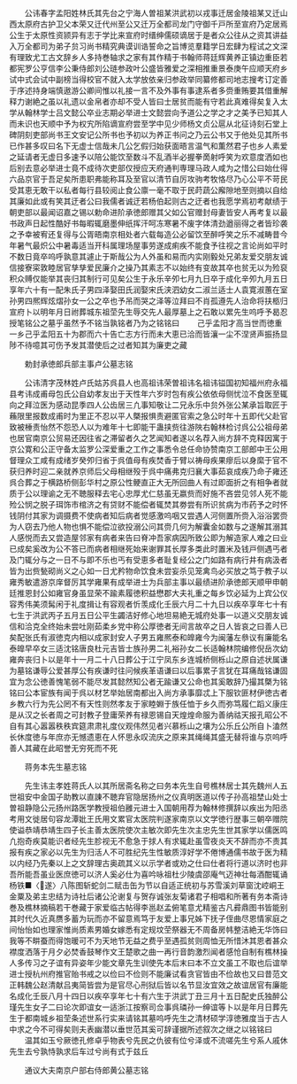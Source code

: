 <!-- { "loadSidebar": true } -->
　　公讳春字孟阳姓林氏其先台之宁海人曽祖某洪武初以戎事迁居金陵祖某又迁山西太原府古护卫父本荣又迁代州至公又迁万全都司龙门守御千戸所至宣府乃定居焉公生于太原性资颕异有志于学比来宣府时缙绅儒硕谪居于是者众公往从之资其讲益入万全都司为弟子贠习尚书精究典谟训诰誓命之旨博览羣籍学日宏肆为程试之文深有理致尤工古文辞乡人多持巻轴求之家有其作精于书翰师蒋廷辉黄养正镇边重臣若都宪罗公亨信李公秉侍郎刘公琏参政叶公盛皆雅爱之深相推重景泰庚午应顺天府乡试中式会试中副榜当得校官不就入太学放依亲归参政举同纂修都司地志搜考订定善于序述持身端慎遨游公卿间惟以礼接一言不及外事有事逮系者多赍重贿要其借重解释力谢絶之虽以礼遗以金帛者亦却不受人皆曰士居贫而能有守若此真难得矣复入太学从翰林学士吕文懿公卒业志期必举进士文懿尝向予道公之学之才之美予已知其人而未识也天顺中予为权宄所陷谪宣府尝至学中见少师杨文贞公扈从北征诗刻石堂上碑阴刻吏部尚书王文安记公所书也予初以为养正书问之乃云公书又于他处见其所书已作甚多叹曰名下无虚士信哉未几公乞假归始获面晤言温气和薫然君子也乡人素爱之延请者无虚日多速予以陪公能饮至数斗不乱酒半必握拳啇射呼笑为欢意度洒如也后别去意必举进士竟不成待次吏部仅授应天府通判専理马政人咸为之惜公曰始仕得六品京官于吾足矣所患职弗能称耳及至官以清节自厉攻驹考牧恪尽乃心公平不苛民受其恵无敢干以私者每行县较阅止食公廪一毫不取于民莳蔬公廨隙地至则摘以自给其廉如此或有笑其迂者公曰我儒者诚迂若杨伯起则古之迂者也我愿学焉初考献绩于朝吏部以最闻诏嘉之锡以勅命进阶承徳郎赠其父如公官赠封母妻皆安人再考复以最书政声日起性酷好书每暇辄磨墨伸纸挥汗呵冻寒暑不废字体清劲遒丽得之者皆珍袭之予幸被宥还复得与公胥晤南京相处者六载每造公必留饮至醉呼笑之乐不减畴昔今年暑气最炽公中暑毒适当开科属理场屋事劳遂成痢疾不能食予往视之言论尚如平时不数日竟卒呜呼孰意其遽止于斯哉公为人外虽和易而内实刚毅处兄弟友爱交朋友诚信接寮寀敦睦居官孳孳爱民廉介之操乃其素志不以始终有变故其卒也贫无以为殓裒积众赙仅能举其丧归其制行可见矣公生于永乐辛夘七月九日卒于成化辛夘九月五日享年六十有一配朱氏子男四泽娶田氏润娶宋氏浃泗幼女二淑兰适士人袁寛淑蕙在室孙男四熈辉炫熠孙女一公之卒也予吊而哭之泽等泣拜曰不肖孤遵先人治命将扶柩归宣府卜以明年月日祔葬城东祖茔先生辱交先人最厚墓上之石敢以累先生呜呼予曷忍授笔铭公之墓乎虽然予不铭当孰铭者乃为之铭铭曰
　　己乎孟阳才高当世而徳重一乡己乎孟阳五十为郡而六十告亡志方行而未大恵已洽而皆瀼一尘不涅贤声振扬显陟不待噫其可伤予发其潜使后之过者知其为廉吏之藏

　　勅封承徳郎兵部主事卢公墓志铭

　　公讳清字茂林姓卢氏姑苏呉县人也高祖讳荣曽祖讳名祖讳镒国初知福州府永福县考讳成甫母包氏公自幼孝友出于天性年六岁时包有疾公依依母侧忧泣不食医至辄向之拜泣医为感动昆季四人公齿居三凢事知敬让二兄永乐中贠外张公某承旨取匠于蘓限里报数成甫时为里正不忍以平人槩报惧责避匿官索之急公时年十五即代父赴官致被棰责怡然不怨恐人以为难年十七即能干蛊挟赀往游陜右翰林检讨呉公公祖母弟也居官南京公贸易还因往省之滞留者久之艺闻知者遂以名荐入尚方辞不克释因寓于京公寛和公正守备太监罗公深爱重之工作之事悉令总任命协赞南京工部郎中王公用督理众工咸有成绪岁癸夘归省于呉值母有疾焚香于臂以祷母疾果瘳后以身縻于官不获归养时迎二亲就养京师后父母相继殁于呉中痛弗克归襄大事茹哀成疾乃命子雍还呉合葬之于横路桥侧彭华村之原公性鲠直正大无所回曲人有过即面折之有相争者就质于公以理谕之无不聴服释去宅心忠厚尤仁慈虽无嬴赀而好施不吝尝见邻人死不能殓公悯之脱子珥饰市棺济之有贷财不能偿者辄焚其劵尝有所识贫病为市药予之时怀钱阴付其家为调摄费不使病者知后病者觉感激呜咽又尝遇人河侧置所赍入浴浴罢赍为人窃去乃他人物也惧不能偿泣欲投溺公问其赍几何为解囊金如数与之遂解其溺其人感悦而去又尝造屋邻家有病者来告曰脊冲吾家病因所致公即为解造家人难之曰业已成矣奚改为公不答已而病者相继死始来谢罪其长厚多类此时置米及钱戸侧遇丐者及门辄分与之一日不与即不乐也丐有受恵多者耻复经公之门如路有病行井有病汲者皆为出赀甃砌尚义之心如一日尤矜物命饮食未尝妄杀见笼禽鸟必买放之笃于教子以雍秀敏遣游京庠督厉其学雍果有成举进士为兵部主事以最绩进阶承徳郎天顺甲申朝廷推恩封公如雍官身虽显荣不踰素履徳积益懋郡大夫礼重之每乡饮必延为上宾公仪容秀伟美须髯闲于礼度揖让有容观者忻羡成化壬辰六月二十九日以疾卒享年七十有七生于洪武丙子五月五日公平生蠲洁好修心地坦易絶无城府处事一以道义交朋友诚信和洽克全终始未尝吐刚茹柔乡党中称公厚徳者无间言故卒之日人皆哀之曰善人已矣配张氏有淑徳克内相以成家封安人子男五雍熈泰和皥雍今为闽藩左叅议有廉能名泰皥早卒女三适沈铭唐良杜元吉皆士族孙男二礼裕孙女二长适翰林院编修倪岳次幼雍奔丧归卜以是年十一月二十八日葬公于江宁凤东乡连城桥侧栎山之原自述状属谦为墓铭谦辱公爱甚厚公有疾谦时往问候疾革语谦曰以后事累子言犹在耳痛哉铭谦固宜为念公徳善愧笔弱不能尽发其懿然知公者无踰谦又公命也其奚敢辞乃撮其槩为铭铭曰公本宦族有闻于呉以材艺举始居南都出入尚方承事靡忒上下服钦匪材伊徳古者乡教六行为先公罔不有天性则然孝友于家睦婣于族任恤于乡久而弥笃履仁蹈义康庄是从汉之长者周之可封教子登庸荣养有禄恩锡自天煌煌命服为善纳祜天报孔昭公不自有其心嚣嚣秩秩宾筵肃肃礼度仪观伟然见者兴慕栎山之壤为公乐丘公所自卜溘然长休度徳与年庶亦无憾遗恵在人怀思永叹流庆之原来其绳绳其盛无替将谁与京呜呼善人其藏在此昭誉无穷死而不死

　　蒋务本先生墓志铭

　　先生讳主孝姓蒋氏人以其所居斋名称之曰务本先生自号樵林居士其先魏州人五世祖安中金国子助教以直諌不聴弃官隐居扬州之仪真明医道以传子孙高祖埜山处士曽祖静隐公元扬州路医学教授祖伯雝元进士入国朝用荐为翰林修撰辞以疾出为阳丞考用文徙居句容龙潭妣王氏用文累官太医院判遂家南京以文学徳行歴事三朝卒赠院使谥恭靖恭靖生四子长主善太医院使次主敏次即先生次主忠先生世其家学以儒医鸣凢抱奇疾莫能识者经先生胗视无不愈急于捄人有求辄赴虽雪夜炎天不辞而亦不责其报有疾之家必以先生为归活人不可胜纪先生性敏质淳好学不倦博通儒书故于医为精以内经乃先秦以上之文辞理古奥疏其义以示学者或劝之仕曰仕者将行道以济时也非吾所能吾虽业医庶徳可以济人奚必仕为喜吟咏祖杜少陵虞邵庵气迈神壮每酒酣辄诵杨铁■〈遂〉八陈图斩蛇剑二赋击缶为节以自适正统初与苏雪溪刘草窗沈崆峒王金粟及弟主忠结为诗社后诸公沦谢复与贺存诚张友菊诸君子相唱和所著有务本斋诗巻及樵林摘稿若干巻藏于家爱临古帖得李邕赵孟俯笔意尤精鉴古凡彛鼎图书皆能别其时代久近真赝多蓄为玩而亦不留意焉笃于友爱上事兄姊下抚子侄曲尽恩情家庭之间怡怡如也理家惟尚质素男婚女嫁悉有定规坟茔祭器无不周备房帏整洁絶无华饰曰我等不畊蚕而得饱暖可不为天地节无益之费乎至遇孤贫则周恤无所惜沐其恩者甚众襟度洒落于月夕必焚香鼓琴作文王楚歌之曲一再行音韵激烈闻者感怆自制有樵林操人多传习之子谊有异姿年少能文章先生训使先本后末曰本不立文虽工不取也后谊举进士授杭州府推官贻书戒之以俭曰不俭则不能廉试看贪官皆由不俭故也又曰昔范文正韩魏公赵清献吕夷简皆尝为是官尽心刑狱后皆以名节显汝宜效之故谊居官有廉能名成化壬辰八月十四日以疾卒享年七十有六生于洪武丁丑三月十五日配史氏独醉公瑾先生女子二曰论次即谊女一适浙江按察司佥事呉璘孙一绅谊等卜以是年月日葬先生于都南城乡祖茔条述世系行实来请铭其墓呜呼先生之清材硕学淳徳雅度当于古人中求之今不可得矣则夫表幽潜以垂世范其奚可辞谨据所述叙次之继之以铭铭曰
　　温其如玉兮厥徳孔修卓乎物表兮先民之仇彼有位兮泽或不流嗟先生兮系人戚休先生去兮孰恃孰求后车过兮尚有式于兹丘

　　通议大夫南京户部右侍郎黄公墓志铭

